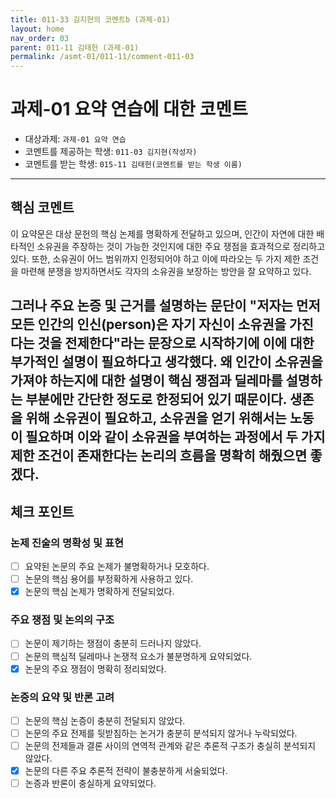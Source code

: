 ```yaml
---
title: 011-33 김지현의 코멘트b (과제-01) 
layout: home
nav_order: 03
parent: 011-11 김태헌 (과제-01)
permalink: /asmt-01/011-11/comment-011-03
---
```


# 과제-01 요약 연습에 대한 코멘트

- 대상과제: `과제-01 요약 연습`
- 코멘트를 제공하는 학생: `011-03 김지현(작성자)` 
- 코멘트를 받는 학생: `015-11 김태헌(코멘트를 받는 학생 이름)` 

---

## 핵심 코멘트

이 요약문은 대상 문헌의 핵심 논제를 명확하게 전달하고 있으며, 인간이 자연에 대한 배타적인 소유권을 주장하는 것이 가능한 것인지에 대한 주요 쟁점을 효과적으로 정리하고 있다. 또한, 소유권이 어느 범위까지 인정되어야 하고 이에 따라오는 두 가지 제한 조건을 마련해 분쟁을 방지하면서도 각자의 소유권을 보장하는 방안을 잘 요약하고 있다.

그러나 주요 논증 및 근거를 설명하는 문단이 "저자는 먼저 모든 인간의 인신(person)은 자기 자신이 소유권을 가진다는 것을 전제한다"라는 문장으로 시작하기에 이에 대한 부가적인 설명이 필요하다고 생각했다. 왜 인간이 소유권을 가져야 하는지에 대한 설명이 핵심 쟁점과 딜레마를 설명하는 부분에만 간단한 정도로 한정되어 있기 때문이다. 생존을 위해 소유권이 필요하고, 소유권을 얻기 위해서는 노동이 필요하며 이와 같이 소유권을 부여하는 과정에서 두 가지 제한 조건이 존재한다는 논리의 흐름을 명확히 해줬으면 좋겠다.
---

## 체크 포인트

### 논제 진술의 명확성 및 표현  
- [ ] 요약된 논문의 주요 논제가 불명확하거나 모호하다.  
- [ ] 논문의 핵심 용어를 부정확하게 사용하고 있다.  
- [x] 논문의 핵심 논제가 명확하게 전달되었다.  

### 주요 쟁점 및 논의의 구조  
- [ ] 논문이 제기하는 쟁점이 충분히 드러나지 않았다.  
- [ ] 논문의 핵심적 딜레마나 논쟁적 요소가 불분명하게 요약되었다.  
- [x] 논문의 주요 쟁점이 명확히 정리되었다.  

### 논증의 요약 및 반론 고려  
- [ ] 논문의 핵심 논증이 충분히 전달되지 않았다.  
- [ ] 논문의 주요 전제를 뒷받침하는 논거가 충분히 분석되지 않거나 누락되었다.  
- [ ] 논문의 전제들과 결론 사이의 연역적 관계와 같은 추론적 구조가 충실히 분석되지 않았다.  
- [x] 논문의 다른 주요 추론적 전략이 불충분하게 서술되었다.
- [ ] 논증과 반론이 충실하게 요약되었다. 
